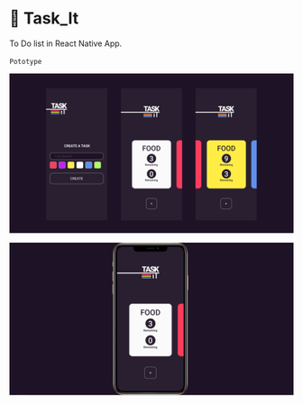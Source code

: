 # 🧪 Task_It
To Do list in React Native App.

`Pototype`

![App Preview](/src/assets/img/TASK-IT.png)

![App Preview](/src/assets/img/Task-It-v0.PNG)

